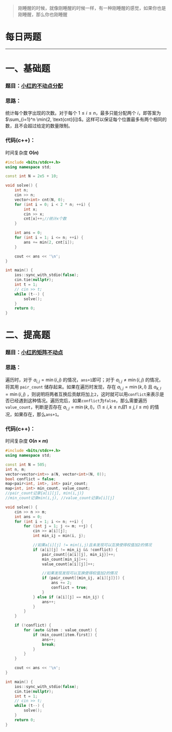 >刚睡醒的时候，就像刚睡醒的时候一样，有一种刚睡醒的感觉，如果你也是刚睡醒，那么你也刚睡醒

# 每日两题
---


# 一、基础题
### 题目：[小红的不动点分配](https://ac.nowcoder.com/acm/problem/299568)
### 思路：
统计每个数字出现的次数。对于每个 $1 \leq i \leq n$，最多只能分配两个 $i$，即答案为 $\sum_{i=1}^n \min(2, \text{cnt}[i])$。这样可以保证每个位置最多有两个相同的数，且不会超过给定的数量限制。

### 代码(c++)：
时间复杂度 **O($n$)**

```cpp
#include <bits/stdc++.h>
using namespace std;

const int N = 2e5 + 10;

void solve() {
    int n;
    cin >> n;
    vector<int> cnt(N, 0);
    for (int i = 0; i < 2 * n; ++i) {
        int x;
        cin >> x;
        cnt[x]++;//统计x个数
    }

    int ans = 0;
    for (int i = 1; i <= n; ++i) {
        ans += min(2, cnt[i]);
    }

    cout << ans << '\n';
}

int main() {
    ios::sync_with_stdio(false);
    cin.tie(nullptr);
    int t = 1;
    // cin >> t;
    while (t--) {
        solve();
    }
    return 0;
}
```

# 二、提高题
### 题目：[小红的矩阵不动点](https://ac.nowcoder.com/acm/problem/299564)

### 思路：
遍历时，对于 $a_{i,j} = \min(i, j)$ 的情况，`ans+1`即可；对于 $a_{i,j} \neq \min(i, j)$ 的情况，将其用 `pair_count` 储存起来。如果在遍历时发现，存在 $a_{i,j} = \min(k, l)$ 且 $a_{k,l} = \min(i, j)$ ，则说明将两者互换后贡献将加上`2`，这时就可以用`conflict`来表示是否已经遇到这种情况。遍历完后，如果`conflict`为`false`，那么需要遍历`value_count`，判断是否存在 $a_{i,j} = \min(k,l)，(1 \leq i,k \leq n 且 1 \leq j,l \leq m)$ 的情况，如果存在，那么`ans+1`。

### 代码(c++)：
时间复杂度 **O($n \times m$)**

```cpp
#include <bits/stdc++.h>
using namespace std;

const int N = 505;
int n, m;
vector<vector<int>> a(N, vector<int>(N, 0));
bool conflict = false;
map<pair<int, int>, int> pair_count;
map<int, int> min_count, value_count;
//pair_count记录{a[i][j], min(i,j)}
//min_count记录min(i,j), //value_count记录a[i][j]

void solve() {
    cin >> n >> m;
    int ans = 0;
    for (int i = 1; i <= n; ++i) {
        for (int j = 1; j <= m; ++j) {
            cin >> a[i][j];
            int min_ij = min(i, j);

            //如果a[i][j] != min(i,j)且未发现可以互换使得权值加2的情况
            if (a[i][j] != min_ij && !conflict) {
                pair_count[{a[i][j], min_ij}]++;
                min_count[min_ij]++;
                value_count[a[i][j]]++;

                //如果发现发现可以互换使得权值加2的情况
                if (pair_count[{min_ij, a[i][j]}]) {
                    ans += 2;
                    conflict = true;
                }
            } else if (a[i][j] == min_ij) {
                ans++;
            }
        }
    }

    if (!conflict) {
        for (auto &item : value_count) {
            if (min_count[item.first]) {
                ans++;
                break;
            }
        }
    }

    cout << ans << '\n';
}

int main() {
    ios::sync_with_stdio(false);
    cin.tie(nullptr);
    int t = 1;
    // cin >> t;
    while (t--) {
        solve();
    }
    return 0;
}
```


